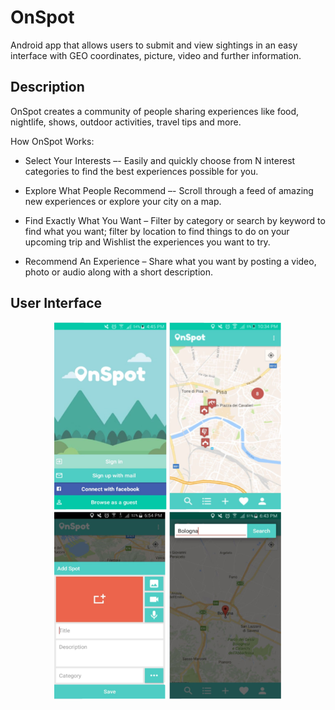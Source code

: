 OnSpot
===================================

Android app that allows users to submit and view sightings in an easy interface with GEO coordinates, picture, video and further information.

Description
------------

OnSpot creates a community of people sharing experiences like food, nightlife, shows, outdoor activities, travel tips and more.


How OnSpot Works:

- Select Your Interests –- Easily and quickly choose from N interest categories to find the best experiences possible for you.

- Explore What People Recommend –- Scroll through a feed of amazing new experiences or explore your city on a map.

- Find Exactly What You Want – Filter by category or search by keyword to find what you want; filter by location to find things to do on your upcoming trip and Wishlist the experiences you want to try.

- Recommend An Experience – Share what you want by posting a video, photo or audio along with a short description.

## User Interface
<p align="center">
<img src="https://github.com/giulidb/OnSpot/blob/master/OnSpot_Home.PNG" width="180" height= "300">
<img src="https://github.com/giulidb/OnSpot/blob/master/OnSpot_Map.PNG" width="180" height= "300">
<img src="https://github.com/giulidb/OnSpot/blob/master/OnSpot_Add.PNG" width="180" height= "300">
<img src="https://github.com/giulidb/OnSpot/blob/master/OnSpot_Search.PNG" width="180" height= "300">
</p>
